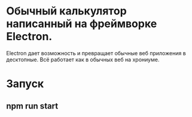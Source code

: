 <h1>Обычный калькулятор написанный на фреймворке Electron.</h1> 
Electron дает возможность и превращает обычные веб приложения в десктопные. Всё работает как в обычных веб на хрониуме.

<h1>Запуск</h1>
<h2>npm run start</h2>
